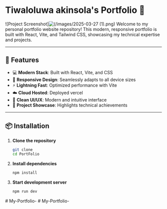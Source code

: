 # Tiwaloluwa akinsola's Portfolio 🚀
![Project Screenshot]![(/images/2025-03-27 (1).png)](file:///c%3A/Users/Tiwaloluwa/Desktop/Tiwaloluwa%20Portfolio/PortFolio/public/images/2025-03-27%20%281%29.png)
Welcome to my personal portfolio website repository! This modern, responsive portfolio is built with React, Vite, and Tailwind CSS, showcasing my technical expertise and projects.

---
## 🌟 Features
- 💻 **Modern Stack**: Built with React, Vite, and CSS
- 📱 **Responsive Design**: Seamlessly adapts to all device sizes
- ⚡ **Lightning Fast**: Optimized performance with Vite
- ☁️ **Cloud Hosted**: Deployed vercel
- 🎨 **Clean UI/UX**: Modern and intuitive interface
- 📂 **Project Showcase**: Highlights technical achievements
---

## 📦 Installation
1. **Clone the repository**
   ```bash
   git clone 
   cd PortFolio
   ```
2. **Install dependencies**
   ```bash
   npm install
   ```
3. **Start development server**
   ```bash
   npm run dev
   ```

#   M y - P o r t f o l i o - 
 
 #   M y - P o r t f o l i o - 
 
 
